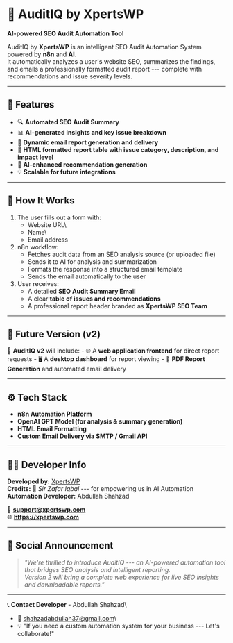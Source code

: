 # 🧠 AuditIQ by XpertsWP

**AI-powered SEO Audit Automation Tool**

AuditIQ by **XpertsWP** is an intelligent SEO Audit Automation System
powered by **n8n** and **AI**.\
It automatically analyzes a user's website SEO, summarizes the findings,
and emails a professionally formatted audit report --- complete with
recommendations and issue severity levels.

------------------------------------------------------------------------

## 🚀 Features

-   🔍 **Automated SEO Audit Summary**
-   📊 **AI-generated insights and key issue breakdown**
-   📧 **Dynamic email report generation and delivery**
-   🧾 **HTML formatted report table with issue category, description,
    and impact level**
-   🧠 **AI-enhanced recommendation generation**
-   💡 **Scalable for future integrations**

------------------------------------------------------------------------

## 🧩 How It Works

1.  The user fills out a form with:
    -   Website URL\
    -   Name\
    -   Email address
2.  n8n workflow:
    -   Fetches audit data from an SEO analysis source (or uploaded
        file)
    -   Sends it to AI for analysis and summarization
    -   Formats the response into a structured email template
    -   Sends the email automatically to the user
3.  User receives:
    -   A detailed **SEO Audit Summary Email**
    -   A clear **table of issues and recommendations**
    -   A professional report header branded as **XpertsWP SEO Team**

------------------------------------------------------------------------

## 🧠 Future Version (v2)

🚀 **AuditIQ v2** will include: - 🌐 A **web application frontend** for
direct report requests - 🖥️ A **desktop dashboard** for report viewing -
📄 **PDF Report Generation** and automated email delivery

------------------------------------------------------------------------

## ⚙️ Tech Stack

-   **n8n Automation Platform**
-   **OpenAI GPT Model (for analysis & summary generation)**
-   **HTML Email Formatting**
-   **Custom Email Delivery via SMTP / Gmail API**

------------------------------------------------------------------------

## 👨‍💻 Developer Info

**Developed by:** [XpertsWP](https://xpertswp.com)\
**Credits:** 🙌 *Sir Zafar Iqbal* --- for empowering us in AI
Automation\
**Automation Developer:** Abdullah Shahzad

📧 **support@xpertswp.com**\
🌐 **https://xpertswp.com**

------------------------------------------------------------------------

## 📢 Social Announcement

> *"We're thrilled to introduce AuditIQ --- an AI-powered automation
> tool that bridges SEO analysis and intelligent reporting.\
> Version 2 will bring a complete web experience for live SEO insights
> and downloadable reports."*

------------------------------------------------------------------------

📞 **Contact Developer** - Abdullah Shahzad\
- 📧 shahzadabdullah37@gmail.com\
- 💡 "If you need a custom automation system for your business --- Let's
collaborate!"
